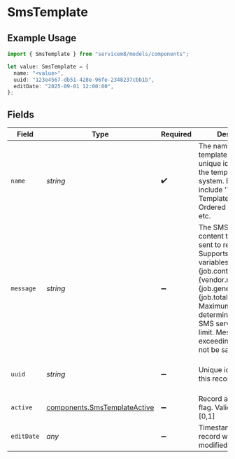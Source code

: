 # SmsTemplate

## Example Usage

```typescript
import { SmsTemplate } from "servicem8/models/components";

let value: SmsTemplate = {
  name: "<value>",
  uuid: "123e4567-db51-428e-96fe-2348237cbb1b",
  editDate: "2025-09-01 12:00:00",
};
```

## Fields

| Field                                                                                                                                                                                                                                                                                            | Type                                                                                                                                                                                                                                                                                             | Required                                                                                                                                                                                                                                                                                         | Description                                                                                                                                                                                                                                                                                      | Example                                                                                                                                                                                                                                                                                          |
| ------------------------------------------------------------------------------------------------------------------------------------------------------------------------------------------------------------------------------------------------------------------------------------------------ | ------------------------------------------------------------------------------------------------------------------------------------------------------------------------------------------------------------------------------------------------------------------------------------------------ | ------------------------------------------------------------------------------------------------------------------------------------------------------------------------------------------------------------------------------------------------------------------------------------------------ | ------------------------------------------------------------------------------------------------------------------------------------------------------------------------------------------------------------------------------------------------------------------------------------------------ | ------------------------------------------------------------------------------------------------------------------------------------------------------------------------------------------------------------------------------------------------------------------------------------------------ |
| `name`                                                                                                                                                                                                                                                                                           | *string*                                                                                                                                                                                                                                                                                         | :heavy_check_mark:                                                                                                                                                                                                                                                                               | The name of the SMS template. This is a unique identifier for the template within the system. Examples include 'Tech Delayed Template', 'Parts Ordered Template', etc.                                                                                                                           |                                                                                                                                                                                                                                                                                                  |
| `message`                                                                                                                                                                                                                                                                                        | *string*                                                                                                                                                                                                                                                                                         | :heavy_minus_sign:                                                                                                                                                                                                                                                                               | The SMS message content that will be sent to recipients. Supports template variables like {job.contact_first}, {vendor.name}, {job.generated_job_id}, {job.total_price}, etc. Maximum length is determined by the SMS service provider's limit. Messages exceeding this limit will not be saved. |                                                                                                                                                                                                                                                                                                  |
| `uuid`                                                                                                                                                                                                                                                                                           | *string*                                                                                                                                                                                                                                                                                         | :heavy_minus_sign:                                                                                                                                                                                                                                                                               | Unique identifier for this record                                                                                                                                                                                                                                                                | 123e4567-db51-428e-96fe-2348237cbb1b                                                                                                                                                                                                                                                             |
| `active`                                                                                                                                                                                                                                                                                         | [components.SmsTemplateActive](../../models/components/smstemplateactive.md)                                                                                                                                                                                                                     | :heavy_minus_sign:                                                                                                                                                                                                                                                                               | Record active/deleted flag.  Valid values are [0,1]                                                                                                                                                                                                                                              |                                                                                                                                                                                                                                                                                                  |
| `editDate`                                                                                                                                                                                                                                                                                       | *any*                                                                                                                                                                                                                                                                                            | :heavy_minus_sign:                                                                                                                                                                                                                                                                               | Timestamp at which record was last modified                                                                                                                                                                                                                                                      | 2025-09-01 12:00:00                                                                                                                                                                                                                                                                              |